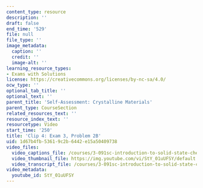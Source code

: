 ```yaml
---
content_type: resource
description: ''
draft: false
end_time: '529'
file: null
file_type: ''
image_metadata:
  caption: ''
  credit: ''
  image-alt: ''
learning_resource_types:
- Exams with Solutions
license: https://creativecommons.org/licenses/by-nc-sa/4.0/
ocw_type: ''
optional_tab_title: ''
optional_text: ''
parent_title: 'Self-Assessment: Crystalline Materials'
parent_type: CourseSection
related_resources_text: ''
resource_index_text: ''
resourcetype: Video
start_time: '250'
title: 'Clip 4: Exam 3, Problem 2B'
uid: 1d67b4fb-5361-9c2b-6442-e15a50409738
video_files:
  video_captions_file: /courses/3-091sc-introduction-to-solid-state-chemistry-fall-2010/b5579788e25d5d0fbea4319eb0a4064b_StY_01uUFSY.vtt
  video_thumbnail_file: https://img.youtube.com/vi/StY_01uUFSY/default.jpg
  video_transcript_file: /courses/3-091sc-introduction-to-solid-state-chemistry-fall-2010/0e2ea7da03614498d925dfb02cf58e4e_StY_01uUFSY.pdf
video_metadata:
  youtube_id: StY_01uUFSY
---
```

